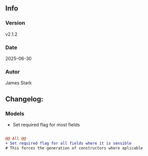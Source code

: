 ## Info
### Version
v2.1.2
### Date
2025-06-30
### Autor
James Stark
## Changelog:

### Models
- Set required flag for most fields

``` diff

@@ All @@
+ Set required flag for all fields where it is sensible
# This forces the generation of constructors where aplicable

```

